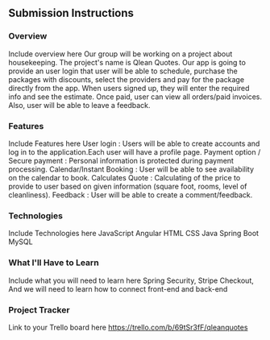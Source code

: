 ## Submission Instructions

 ### Overview
 Include overview here
 Our group will be working on a project about housekeeping. The project's name is Qlean Quotes.
 Our app is going to provide an user login that user will be able to schedule, purchase 
 the packages with discounts, select the providers and pay for the package directly from the app.
 When users signed up, they will enter the required info and see the estimate. Once paid,
 user can view all orders/paid invoices. Also, user will be able to leave a feedback.

 ### Features
 Include Features here
 User login : Users will be able to create accounts and log in to the application.Each user will have a profile page.
 Payment option / Secure payment : Personal information is protected during payment processing.
 Calendar/Instant Booking : User will be able to see availability on the calendar to book.
 Calculates Quote : Calculating of the price to provide to user based on given information (square foot, rooms, level of cleanliness).
 Feedback : User will be able to create a comment/feedback.

 ### Technologies
 Include Technologies here
 JavaScript
 Angular
 HTML
 CSS
 Java
 Spring Boot
 MySQL

 ### What I'll Have to Learn
 Include what you will need to learn here
 Spring Security, 
 Stripe Checkout,
 And we will need to learn how to connect front-end and back-end

 ### Project Tracker
 Link to your Trello board here
 https://trello.com/b/69tSr3fF/qleanquotes
